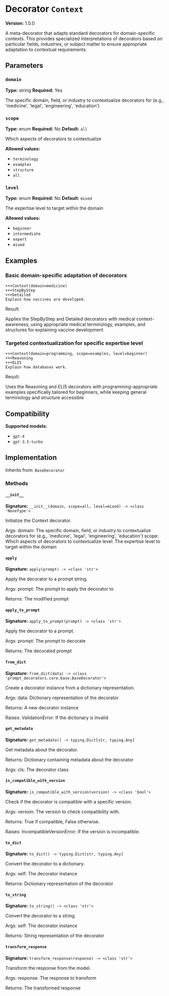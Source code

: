 # Decorator `Context`

**Version:** 1.0.0

A meta-decorator that adapts standard decorators for domain-specific contexts. This provides specialized interpretations of decorators based on particular fields, industries, or subject matter to ensure appropriate adaptation to contextual requirements.

## Parameters

### `domain`

**Type:** string
**Required:** Yes

The specific domain, field, or industry to contextualize decorators for (e.g., 'medicine', 'legal', 'engineering', 'education')

### `scope`

**Type:** enum
**Required:** No
**Default:** `all`

Which aspects of decorators to contextualize

**Allowed values:**

- `terminology`
- `examples`
- `structure`
- `all`

### `level`

**Type:** enum
**Required:** No
**Default:** `mixed`

The expertise level to target within the domain

**Allowed values:**

- `beginner`
- `intermediate`
- `expert`
- `mixed`

## Examples

### Basic domain-specific adaptation of decorators

```
+++Context(domain=medicine)
+++StepByStep
+++Detailed
Explain how vaccines are developed.
```

Result:

Applies the StepByStep and Detailed decorators with medical context-awareness, using appropriate medical terminology, examples, and structures for explaining vaccine development

### Targeted contextualization for specific expertise level

```
+++Context(domain=programming, scope=examples, level=beginner)
+++Reasoning
+++ELI5
Explain how databases work.
```

Result:

Uses the Reasoning and ELI5 decorators with programming-appropriate examples specifically tailored for beginners, while keeping general terminology and structure accessible

## Compatibility

**Supported models:**

- `gpt-4`
- `gpt-3.5-turbo`

## Implementation

Inherits from: `BaseDecorator`

### Methods

#### `__init__`

**Signature:** `__init__(domain, scope=all, level=mixed) -> <class 'NoneType'>`

Initialize the Context decorator.

Args:
    domain: The specific domain, field, or industry to contextualize decorators for (e.g., 'medicine', 'legal', 'engineering', 'education')
    scope: Which aspects of decorators to contextualize
    level: The expertise level to target within the domain

#### `apply`

**Signature:** `apply(prompt) -> <class 'str'>`

Apply the decorator to a prompt string.

Args:
    prompt: The prompt to apply the decorator to


Returns:
    The modified prompt

#### `apply_to_prompt`

**Signature:** `apply_to_prompt(prompt) -> <class 'str'>`

Apply the decorator to a prompt.

Args:
    prompt: The prompt to decorate

Returns:
    The decorated prompt

#### `from_dict`

**Signature:** `from_dict(data) -> <class 'prompt_decorators.core.base.BaseDecorator'>`

Create a decorator instance from a dictionary representation.

Args:
    data: Dictionary representation of the decorator

Returns:
    A new decorator instance

Raises:
    ValidationError: If the dictionary is invalid

#### `get_metadata`

**Signature:** `get_metadata() -> typing.Dict[str, typing.Any]`

Get metadata about the decorator.

Returns:
    Dictionary containing metadata about the decorator


Args:
    cls: The decorator class

#### `is_compatible_with_version`

**Signature:** `is_compatible_with_version(version) -> <class 'bool'>`

Check if the decorator is compatible with a specific version.

Args:
    version: The version to check compatibility with.


Returns:
    True if compatible, False otherwise.


Raises:
    IncompatibleVersionError: If the version is incompatible.

#### `to_dict`

**Signature:** `to_dict() -> typing.Dict[str, typing.Any]`

Convert the decorator to a dictionary.

Args:
    self: The decorator instance

Returns:
    Dictionary representation of the decorator

#### `to_string`

**Signature:** `to_string() -> <class 'str'>`

Convert the decorator to a string.

Args:
    self: The decorator instance

Returns:
    String representation of the decorator

#### `transform_response`

**Signature:** `transform_response(response) -> <class 'str'>`

Transform the response from the model.

Args:
    response: The response to transform

Returns:
    The transformed response
